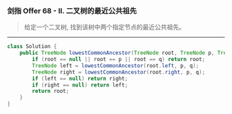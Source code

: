 ### 剑指 Offer 68 - II. 二叉树的最近公共祖先

>给定一个二叉树, 找到该树中两个指定节点的最近公共祖先。
***
```java
class Solution {
    public TreeNode lowestCommonAncestor(TreeNode root, TreeNode p, TreeNode q) {
        if (root == null || root == p || root == q) return root;
        TreeNode left = lowestCommonAncestor(root.left, p, q);
        TreeNode right = lowestCommonAncestor(root.right, p, q);
        if (left == null) return right;
        if (right == null) return left;
        return root;
    }
}
```